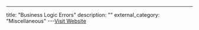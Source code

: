 ---
title: "Business Logic Errors"
description: ""
external_category: "Miscellaneous"
---[Visit Website](https://github.com/daffainfo/AllAboutBugBounty/blob/master/Misc/Business%20Logic%20Errors.md)

